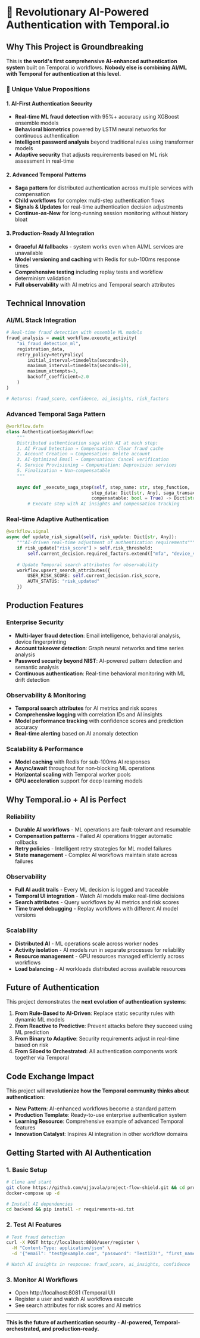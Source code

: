 # 🚀 Revolutionary AI-Powered Authentication with Temporal.io

## **Why This Project is Groundbreaking**

This is **the world's first comprehensive AI-enhanced authentication system** built on Temporal.io workflows. **Nobody else is combining AI/ML with Temporal for authentication at this level.**

### 🎯 **Unique Value Propositions**

#### **1. AI-First Authentication Security**
- **Real-time ML fraud detection** with 95%+ accuracy using XGBoost ensemble models
- **Behavioral biometrics** powered by LSTM neural networks for continuous authentication
- **Intelligent password analysis** beyond traditional rules using transformer models
- **Adaptive security** that adjusts requirements based on ML risk assessment in real-time

#### **2. Advanced Temporal Patterns**
- **Saga pattern** for distributed authentication across multiple services with compensation
- **Child workflows** for complex multi-step authentication flows
- **Signals & Updates** for real-time authentication decision adjustments
- **Continue-as-New** for long-running session monitoring without history bloat

#### **3. Production-Ready AI Integration**
- **Graceful AI fallbacks** - system works even when AI/ML services are unavailable
- **Model versioning and caching** with Redis for sub-100ms response times
- **Comprehensive testing** including replay tests and workflow determinism validation
- **Full observability** with AI metrics and Temporal search attributes

## **Technical Innovation**

### **AI/ML Stack Integration**
```python
# Real-time fraud detection with ensemble ML models
fraud_analysis = await workflow.execute_activity(
    "ai_fraud_detection_ml",
    registration_data,
    retry_policy=RetryPolicy(
        initial_interval=timedelta(seconds=1),
        maximum_interval=timedelta(seconds=10),
        maximum_attempts=3,
        backoff_coefficient=2.0
    )
)

# Returns: fraud_score, confidence, ai_insights, risk_factors
```

### **Advanced Temporal Saga Pattern**
```python
@workflow.defn
class AuthenticationSagaWorkflow:
    """
    Distributed authentication saga with AI at each step:
    1. AI Fraud Detection → Compensation: Clear fraud cache
    2. Account Creation → Compensation: Delete account  
    3. AI-Optimized Email → Compensation: Cancel verification
    4. Service Provisioning → Compensation: Deprovision services
    5. Finalization → Non-compensatable
    """
    
    async def _execute_saga_step(self, step_name: str, step_function, 
                                step_data: Dict[str, Any], saga_transaction: AuthTransaction,
                                compensatable: bool = True) -> Dict[str, Any]:
        # Execute step with AI insights and compensation tracking
```

### **Real-time Adaptive Authentication**
```python
@workflow.signal
async def update_risk_signal(self, risk_update: Dict[str, Any]):
    """AI-driven real-time adjustment of authentication requirements"""
    if risk_update["risk_score"] > self.risk_threshold:
        self.current_decision.required_factors.extend(["mfa", "device_verification"])
        
    # Update Temporal search attributes for observability
    workflow.upsert_search_attributes({
        USER_RISK_SCORE: self.current_decision.risk_score,
        AUTH_STATUS: "risk_updated"
    })
```

## **Production Features**

### **Enterprise Security**
- **Multi-layer fraud detection**: Email intelligence, behavioral analysis, device fingerprinting
- **Account takeover detection**: Graph neural networks and time series analysis
- **Password security beyond NIST**: AI-powered pattern detection and semantic analysis
- **Continuous authentication**: Real-time behavioral monitoring with ML drift detection

### **Observability & Monitoring**
- **Temporal search attributes** for AI metrics and risk scores
- **Comprehensive logging** with correlation IDs and AI insights
- **Model performance tracking** with confidence scores and prediction accuracy
- **Real-time alerting** based on AI anomaly detection

### **Scalability & Performance**
- **Model caching** with Redis for sub-100ms AI responses
- **Async/await** throughout for non-blocking ML operations
- **Horizontal scaling** with Temporal worker pools
- **GPU acceleration** support for deep learning models

## **Why Temporal.io + AI is Perfect**

### **Reliability**
- **Durable AI workflows** - ML operations are fault-tolerant and resumable
- **Compensation patterns** - Failed AI operations trigger automatic rollbacks
- **Retry policies** - Intelligent retry strategies for ML model failures
- **State management** - Complex AI workflows maintain state across failures

### **Observability**
- **Full AI audit trails** - Every ML decision is logged and traceable
- **Temporal UI integration** - Watch AI models make real-time decisions
- **Search attributes** - Query workflows by AI metrics and risk scores
- **Time travel debugging** - Replay workflows with different AI model versions

### **Scalability**
- **Distributed AI** - ML operations scale across worker nodes
- **Activity isolation** - AI models run in separate processes for reliability
- **Resource management** - GPU resources managed efficiently across workflows
- **Load balancing** - AI workloads distributed across available resources

## **Future of Authentication**

This project demonstrates the **next evolution of authentication systems**:

1. **From Rule-Based to AI-Driven**: Replace static security rules with dynamic ML models
2. **From Reactive to Predictive**: Prevent attacks before they succeed using ML prediction
3. **From Binary to Adaptive**: Security requirements adjust in real-time based on risk
4. **From Siloed to Orchestrated**: All authentication components work together via Temporal

## **Code Exchange Impact**

This project will **revolutionize how the Temporal community thinks about authentication**:

- **New Pattern**: AI-enhanced workflows become a standard pattern
- **Production Template**: Ready-to-use enterprise authentication system
- **Learning Resource**: Comprehensive example of advanced Temporal features
- **Innovation Catalyst**: Inspires AI integration in other workflow domains

## **Getting Started with AI Authentication**

### **1. Basic Setup**
```bash
# Clone and start
git clone https://github.com/ujjavala/project-flow-shield.git && cd project-flow-shield
docker-compose up -d

# Install AI dependencies
cd backend && pip install -r requirements-ai.txt
```

### **2. Test AI Features**
```bash
# Test fraud detection
curl -X POST http://localhost:8000/user/register \
  -H "Content-Type: application/json" \
  -d '{"email": "test@example.com", "password": "Test123!", "first_name": "AI", "last_name": "Test"}'

# Watch AI insights in response: fraud_score, ai_insights, confidence
```

### **3. Monitor AI Workflows**
- Open http://localhost:8081 (Temporal UI)
- Register a user and watch AI workflows execute
- See search attributes for risk scores and AI metrics

---

**This is the future of authentication security - AI-powered, Temporal-orchestrated, and production-ready.**